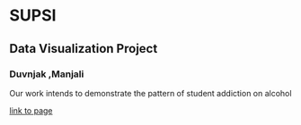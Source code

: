 # SUPSI
## Data Visualization Project
### Duvnjak ,Manjali

Our work intends to demonstrate the pattern of student addiction on alcohol

[link to page](https://nayanamanj.github.io/data_visualizazion_Duvnjak_Manjali_Meier/alchohol_student_consumption/)

